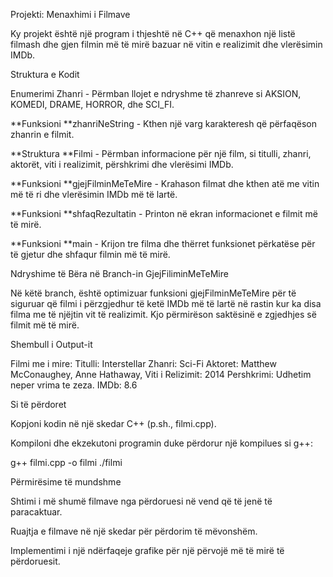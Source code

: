 Projekti: Menaxhimi i Filmave

Ky projekt është një program i thjeshtë në C++ që menaxhon një listë filmash dhe gjen filmin më të mirë bazuar në vitin e realizimit dhe vlerësimin IMDb.

Struktura e Kodit

Enumerimi Zhanri - Përmban llojet e ndryshme të zhanreve si AKSION, KOMEDI, DRAME, HORROR, dhe SCI_FI.

**Funksioni **zhanriNeString - Kthen një varg karakteresh që përfaqëson zhanrin e filmit.

**Struktura **Filmi - Përmban informacione për një film, si titulli, zhanri, aktorët, viti i realizimit, përshkrimi dhe vlerësimi IMDb.

**Funksioni **gjejFilminMeTeMire - Krahason filmat dhe kthen atë me vitin më të ri dhe vlerësimin IMDb më të lartë.

**Funksioni **shfaqRezultatin - Printon në ekran informacionet e filmit më të mirë.

**Funksioni **main - Krijon tre filma dhe thërret funksionet përkatëse për të gjetur dhe shfaqur filmin më të mirë.

Ndryshime të Bëra në Branch-in GjejFiliminMeTeMire

Në këtë branch, është optimizuar funksioni gjejFilminMeTeMire për të siguruar që filmi i përzgjedhur të ketë IMDb më të lartë në rastin kur ka disa filma me të njëjtin vit të realizimit. Kjo përmirëson saktësinë e zgjedhjes së filmit më të mirë.

Shembull i Output-it

Filmi me i mire:
Titulli: Interstellar
Zhanri: Sci-Fi
Aktoret: Matthew McConaughey, Anne Hathaway,
Viti i Relizimit: 2014
Pershkrimi: Udhetim neper vrima te zeza.
IMDb: 8.6

Si të përdoret

Kopjoni kodin në një skedar C++ (p.sh., filmi.cpp).

Kompiloni dhe ekzekutoni programin duke përdorur një kompilues si g++:

g++ filmi.cpp -o filmi
./filmi

Përmirësime të mundshme

Shtimi i më shumë filmave nga përdoruesi në vend që të jenë të paracaktuar.

Ruajtja e filmave në një skedar për përdorim të mëvonshëm.

Implementimi i një ndërfaqeje grafike për një përvojë më të mirë të përdoruesit.

